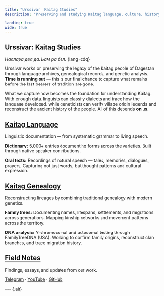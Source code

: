 ```yaml
---
title: "Urssivar: Kaitag Studies"
description: "Preserving and studying Kaitag language, culture, history, and people."

landing: true
wide: true
---
```


<script setup lang="ts">
import Stamp from "@/components/Stamp.vue";
import VillageMap from "@/components/VillageMap.vue";
import PostCard from "@/components/PostCard.vue";
import { data as notes } from './notes/notes.data';
</script>

<article>

# Urssivar: Kaitag Studies

_Наллара дел да. Ьам ра бел._ {lang=xdq}

Urssivar works on preserving the legacy of the Kaitag people of Dagestan through language archives, genealogical records, and genetic analysis. **Time is running out** — this is our final chance to capture what remains before the last bearers of tradition are gone.

</article>

<VillageMap />

<article>

What we capture now becomes the foundation for understanding Kaitag. With enough data, linguists can classify dialects and trace how the language developed, while geneticists can verify village origin legends and reconstruct the ancient history of the people. All of this depends **on us**.

## [Kaitag Language](./language/)

Linguistic documentation — from systematic grammar to living speech.

**Dictionary:** 5,000+ entries documenting forms across the varieties. Built through native speaker contributions.

**Oral texts:** Recordings of natural speech — tales, memories, dialogues, prayers. Capturing not just words, but thought patterns and cultural expression.

## [Kaitag Genealogy](./genealogy/)

Reconstructing lineages by combining traditional genealogy with modern genetics.

**Family trees:** Documenting names, lifespans, settlements, and migrations across generations. Mapping kinship networks and movement patterns across the territory.

**DNA analysis:** Y-chromosomal and autosomal testing through FamilyTreeDNA (USA). Working to confirm family origins, reconstruct clan branches, and trace migration history.

</article>

<Stamp />

<article>

## [Field Notes](./notes/)

Findings, essays, and updates from our work.

[Telegram](https://t.me/urssivar) · [YouTube](https://youtube.com/@urssivar) ·
[GitHub](https://github.com/urssivar)

--- {.air}

<PostCard v-for="n in notes.slice(0, 3)" :key="n.url" :page="n"/>

</article>
